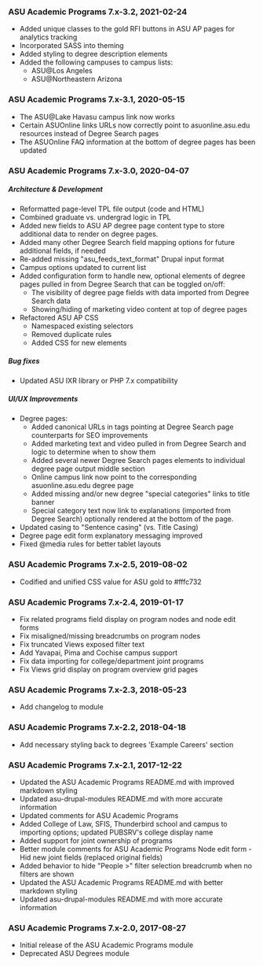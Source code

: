 ### ASU Academic Programs 7.x-3.2, 2021-02-24
- Added unique classes to the gold RFI buttons in ASU AP pages for analytics tracking
- Incorporated SASS into theming
- Added styling to degree description elements
- Added the following campuses to campus lists:
  - ASU@Los Angeles
  - ASU@Northeastern Arizona

### ASU Academic Programs 7.x-3.1, 2020-05-15
- The ASU@Lake Havasu campus link now works
- Certain ASUOnline links URLs now correctly point to asuonline.asu.edu resources instead of Degree
  Search pages
- The ASUOnline FAQ information at the bottom of degree pages has been updated

### ASU Academic Programs 7.x-3.0, 2020-04-07
##### Architecture & Development
- Reformatted page-level TPL file output (code and HTML)
- Combined graduate vs. undergrad logic in TPL
- Added new fields to ASU AP degree page content type to store additional
  data to render on degree pages.
- Added many other Degree Search field mapping options for
  future additional fields, if needed
- Re-added missing "asu_feeds_text_format" Drupal input format
- Campus options updated to current list
- Added configuration form to handle new, optional elements of degree pages
  pulled in from Degree Search that can be toggled on/off:
    - The visibility of degree page fields with data imported from Degree
      Search data
    - Showing/hiding of marketing video content at top of degree pages
- Refactored ASU AP CSS
    - Namespaced existing selectors
    - Removed duplicate rules
    - Added CSS for new elements
##### Bug fixes
- Updated ASU IXR library or PHP 7.x compatibility
##### UI/UX Improvements
- Degree pages:
    - Added canonical URLs in <link> tags pointing at Degree Search page counterparts for SEO improvements
    - Added marketing text and video pulled in from Degree Search and logic to determine when to show them
    - Added several newer Degree Search pages elements to individual degree page output middle section
    - Online campus link now point to the corresponding asuonline.asu.edu degree page
    - Added missing and/or new degree "special categories" links to title banner
    - Special category text now link to explanations (imported from Degree Search) optionally rendered at the bottom of the page.
- Updated casing to "Sentence casing" (vs. Title Casing)
- Degree page edit form explanatory messaging improved
- Fixed @media rules for better tablet layouts


### ASU Academic Programs 7.x-2.5, 2019-08-02
- Codified and unified CSS value for ASU gold to #fffc732

### ASU Academic Programs 7.x-2.4, 2019-01-17
- Fix related programs field display on program nodes and node edit forms
- Fix misaligned/missing breadcrumbs on program nodes
- Fix truncated Views exposed filter text
- Add Yavapai, Pima and Cochise campus support
- Fix data importing for college/department joint programs
- Fix Views grid display on program overview grid pages

### ASU Academic Programs 7.x-2.3, 2018-05-23
- Add changelog to module

### ASU Academic Programs 7.x-2.2, 2018-04-18
- Add necessary styling back to degrees 'Example Careers' section

### ASU Academic Programs 7.x-2.1, 2017-12-22
- Updated the ASU Academic Programs README.md with improved markdown styling
- Updated asu-drupal-modules README.md with more accurate information
- Updated comments for ASU Academic Programs
- Added College of Law, SFIS, Thunderbird school and campus to importing options; updated PUBSRV's college display name
- Added support for joint ownership of programs
- Better module comments for ASU Academic Programs Node edit form - Hid new joint fields (replaced original fields)
- Added behavior to hide "People >" filter selection breadcrumb when no filters are shown
- Updated the ASU Academic Programs README.md with better markdown styling
- Updated asu-drupal-modules README.md with more accurate information

### ASU Academic Programs 7.x-2.0, 2017-08-27
- Initial release of the ASU Academic Programs module
- Deprecated ASU Degrees module
